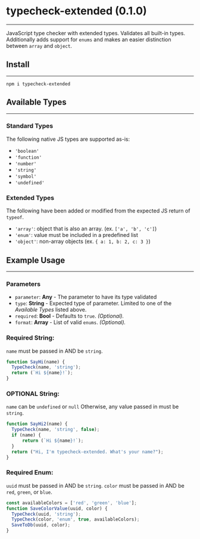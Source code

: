 # typecheck-extended (0.1.0)
---
JavaScript type checker with extended types. Validates all built-in types. Additionally adds support for `enums` and makes an easier distinction between `array` and `object`.   

## Install
---
`npm i typecheck-extended`

## Available Types
---
### Standard Types
The following native JS types are supported as-is: 
- `'boolean'`
- `'function'`
- `'number'`
- `'string'`
- `'symbol'`
- `'undefined'`

### Extended Types
The following have been added or modified from the expected JS return of `typeof`.
- `'array'`: object that is also an array. (ex. `['a', 'b', 'c']`)
- `'enum'`: value must be included in a predefined list
- `'object'`: non-array objects (ex. `{ a: 1, b: 2, c: 3 }`)

## Example Usage
---

### Parameters
- `parameter`: **Any** - The parameter to have its type validated
- `type`: **String** - Expected type of parameter. Limited to one of the *Available Types* listed above.
- `required`: **Bool** - Defaults to `true`. *(Optional).*
- `format`: **Array** - List of valid `enums`. *(Optional).*


### Required String:   
`name` must be passed in AND be `string`. 

```javascript
function SayHi(name) {
  TypeCheck(name, 'string');
  return (`Hi ${name}!`);
}
```
### OPTIONAL String:   
`name` can be `undefined` or `null`
Otherwise, any value passed in must be `string`. 

```javascript
function SayHi2(name) {
  TypeCheck(name, 'string', false);
  if (name) {
      return (`Hi ${name}!`);
  }
  return ("Hi, I'm typecheck-extended. What's your name?");
}
```

### Required Enum:   
`uuid` must be passed in AND be `string`. 
`color` must be passed in AND be `red`, `green`, or `blue`. 
```javascript
const availableColors = ['red', 'green', 'blue'];
function SaveColorValue(uuid, color) {
  TypeCheck(uuid, 'string');
  TypeCheck(color, 'enum', true, availableColors);
  SaveToDb(uuid, color);
}
```
